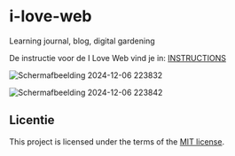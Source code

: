 # i-love-web

Learning journal, blog, digital gardening

De instructie voor de I Love Web vind je in: [INSTRUCTIONS](https://github.com/fdnd-task/i-love-web/blob/main/docs/INSTRUCTIONS.md)

![Schermafbeelding 2024-12-06 223832](https://github.com/user-attachments/assets/91f533c4-f351-468f-8c56-3cc3f9a3685e)

![Schermafbeelding 2024-12-06 223842](https://github.com/user-attachments/assets/d02a6b2a-2f6d-4cbd-ab3a-fd03c92f14c3)



## Licentie

This project is licensed under the terms of the [MIT license](./LICENSE).
